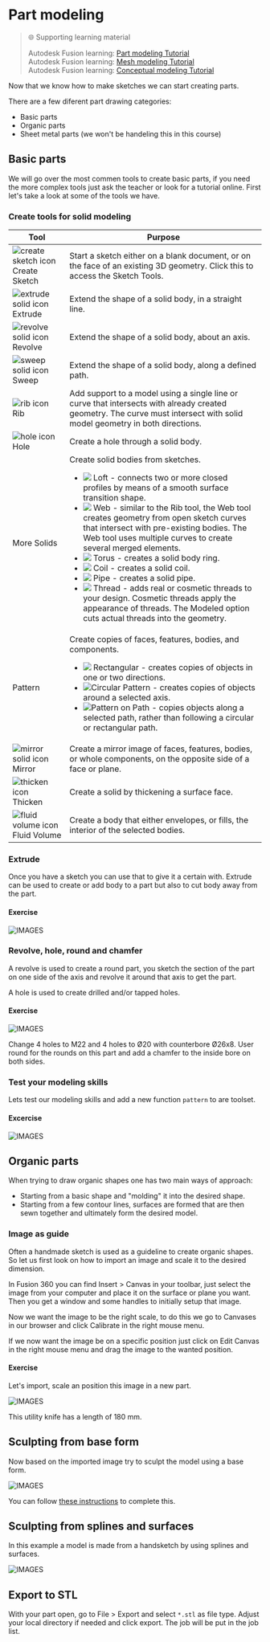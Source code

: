 # Part modeling

> 🌐 Supporting learning material
>
> Autodesk Fusion learning: [Part modeling Tutorial](https://www.autodesk.com/learn/ondemand/curated/part-modeling-fusion-360)<br>
> Autodesk Fusion learning: [Mesh modeling Tutorial](https://www.autodesk.com/learn/ondemand/curated/mesh-modeling-with-fusion-360)<br>
> Autodesk Fusion learning: [Conceptual modeling Tutorial](https://www.autodesk.com/learn/ondemand/curated/conceptual-modeling-fundamentals)

Now that we know how to make sketches we can start creating parts. 

There are a few diferent part drawing categories:
* Basic parts
* Organic parts 
* Sheet metal parts (we won't be handeling this in this course)

## Basic parts

We will go over the most commen tools to create basic parts, if you need the more complex tools just ask the teacher or look for a tutorial online.
First let's take a look at some of the tools we have.

### Create tools for solid modeling

<table>
<thead>
<tr>
<th>Tool</th>
<th>Purpose</th>
</tr>
</thead>
<tbody>
<tr>
<td><img src="./images/create.png" alt="create sketch icon"> Create Sketch</td>
<td>Start a sketch either on a blank document, or on the face of an existing 3D geometry. Click this to access the Sketch Tools.</td>
</tr>
<tr>
<td><img src="./images/extrude.png" alt="extrude solid icon"> Extrude</td>
<td>Extend the shape of a solid body, in a straight line.</td>
</tr>
<tr>
<td><img src="./images/revolve.png" alt="revolve solid icon"> Revolve</td>
<td>Extend the shape of a solid body, about an axis.</td>
</tr>
<tr>
<td><img src="./images/sweep.png" alt="sweep solid icon"> Sweep</td>
<td>Extend the shape of a solid body, along a defined path.</td>
</tr>
<tr>
<td><img src="./images/rib.png" alt="rib icon"> Rib</td>
<td>Add support to a model using a single line or curve that intersects with already created geometry. The curve must intersect with solid model geometry in both directions.</td>
</tr>
<tr>
<td><img src="./images/hole.png" alt="hole icon"> Hole</td>
<td>Create a hole through a solid body.</td>
</tr>
<tr>
<td>More Solids</td>
<td>Create solid bodies from sketches.<ul><li><img src="./images/loft.png"> Loft - connects two or more closed profiles by means of a smooth surface transition shape.</li><li><img src="./images/web.png"> Web - similar to the Rib tool, the Web tool creates geometry from open sketch curves that intersect with pre-existing bodies. The Web tool uses multiple curves to create several merged elements.</li><li><img src="./images/torus.png"> Torus - creates a solid body ring.</li><li><img src="./images/coil.png"> Coil - creates a solid coil.</li><li><img src="./images/pipe.png"> Pipe - creates a solid pipe.</li><li><img src="./images/thread.png"> Thread - adds real or cosmetic threads to your design. Cosmetic threads apply the appearance of threads. The Modeled option cuts actual threads into the geometry.</li></ul></td>
</tr>
<tr>
<td>Pattern</td>
<td>Create copies of faces, features, bodies, and components.<ul><li><img src="./images/pattern-rectangular.png"> Rectangular - creates copies of objects in one or two directions.</li><li><img src="./images/pattern-circular.png">Circular Pattern - creates copies of objects around a selected axis.</li><li><img src="./images/pattern-path.png">Pattern on Path - copies objects along a selected path, rather than following a circular or rectangular path.</li></ul></td>
</tr>
<tr>
<td><img src="./images/mirror.png" alt="mirror solid icon"> Mirror</td>
<td>Create a mirror image of faces, features, bodies, or whole components, on the opposite side of a face or plane.</td>
</tr>
<tr>
<td><img src="./images/thicken.png" alt="thicken icon"> Thicken</td>
<td>Create a solid by thickening a surface face.</td>
</tr>
<tr>
<td><img src="./images/fluid-volume.png" alt="fluid volume icon"> Fluid Volume</td>
<td>Create a body that either envelopes, or fills, the interior of the selected bodies.</td>
</tr>
</tbody></table>


### Extrude

Once you have a sketch you can use that to give it a certain with. Extrude can be used to create or add body to a part but also to cut body away from the part.

#### Exercise

![IMAGES](./images/afbeelding1.png)

### Revolve, hole, round and chamfer

A revolve is used to create a round part, you sketch the section of the part on one side of the axis and revolve it around that axis to get the part.

A hole is used to create drilled and/or tapped holes.

#### Exercise

![IMAGES](./images/afbeelding2.png)

Change 4 holes to M22 and 4 holes to Ø20 with counterbore Ø26x8.
User round for the rounds on this part and add a chamfer to the inside bore on both sides.

### Test your modeling skills

Lets test our modeling skills and add a new function `pattern` to are toolset.

#### Excercise

![IMAGES](./images/afbeelding7.png)

## Organic parts

When trying to draw organic shapes one has two main ways of approach:
* Starting from a basic shape and "molding" it into the desired shape.
* Starting from a few contour lines, surfaces are formed that are then sewn together and ultimately form the desired model.

### Image as guide

Often a handmade sketch is used as a guideline to create organic shapes. So let us first look on how to import an image and scale it to the desired dimension.

In Fusion 360 you can find Insert > Canvas in your toolbar, just select the image from your computer and place it on the surface or plane you want. Then you get a window and some handles to initially setup that image.

Now we want the image to be the right scale, to do this we go to Canvases in our browser and click Calibrate in the right mouse menu.

If we now want the image be on a specific position just click on Edit Canvas in the right mouse menu and drag the image to the wanted position.

#### Exercise

Let's import, scale an position this image in a new part.

![IMAGES](./images/afbeelding4.png)

This utility knife has a length of 180 mm.

## Sculpting from base form

Now based on the imported image try to sculpt the model using a base form.

![IMAGES](./images/afbeelding5.png)

You can follow [these instructions](/files/sculpting_from_base_form.pdf) to complete this.

## Sculpting from splines and surfaces

In this example a model is made from a handsketch by using splines and surfaces.

![IMAGES](./images/afbeelding6.png)

<YoutubeVideo videoId="8uVYv86-LfQ" />

## Export to STL

With your part open, go to File > Export and select `*.stl` as file type.
Adjust your local directory if needed and click export.
The job will be put in the job list.


